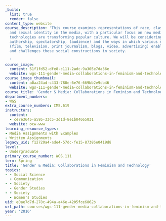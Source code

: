 ```yaml
---
_build:
  list: true
  render: false
content_type: website
course_description: 'This course examines representations of race, class, gender,
  and sexual identity in the media, with a particular focus on new media and how digital
  technologies are transforming popular culture. We will be considering issues of
  authorship, spectatorship, (audience) and the ways in which various media content
  (film, television, print journalism, blogs, video, advertising) enables, facilitates,
  and challenges these social constructions in society.

  '
course_image:
  content: 51f1fd52-dfe8-c111-2adc-9a305e7da36e
  website: wgs-111-gender-media-collaborations-in-feminism-and-technology-spring-2016
course_image_thumbnail:
  content: a0aa24ad-c433-780e-6e76-669bb2e9cb46
  website: wgs-111-gender-media-collaborations-in-feminism-and-technology-spring-2016
course_title: 'Gender & Media: Collaborations in Feminism and Technology'
department_numbers:
- WGS
extra_course_numbers: CMS.619
instructors:
  content:
  - ce7e3645-a595-33c5-3d1d-8e1b04665031
  website: ocw-www
learning_resource_types:
- Media Assignments with Examples
- Written Assignments
legacy_uid: f12720a4-ade4-57dc-fe15-87386e0419d8
level:
- Undergraduate
primary_course_number: WGS.111
term: Spring
title: 'Gender & Media: Collaborations in Feminism and Technology'
topics:
- - Social Science
  - Communication
- - Society
  - Gender Studies
- - Society
  - Women's Studies
uid: e0ae7d7d-278c-494a-a46e-4205fce6862b
url_path: courses/wgs-111-gender-media-collaborations-in-feminism-and-technology-spring-2016
year: '2016'
---
```

